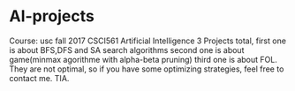 # AI-projects
Course: usc fall 2017 CSCI561 Artificial Intelligence
3 Projects total, first one is about BFS,DFS and SA search algorithms 
                  second one is about game(minmax agorithme with alpha-beta pruning)
                  third one is about FOL.
They are not optimal, so if you have some optimizing strategies, feel free to contact me. TIA.
